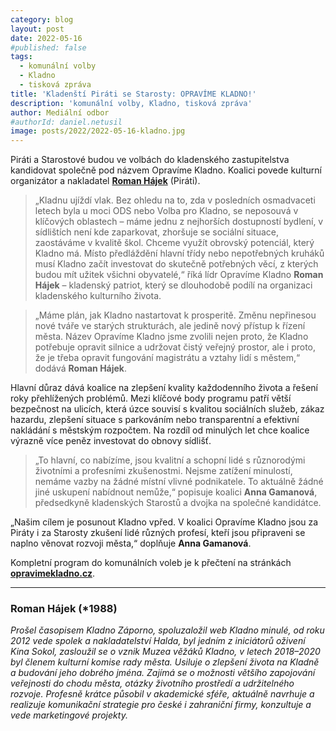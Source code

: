 ```yaml
---
category: blog
layout: post
date: 2022-05-16
#published: false
tags: 
  - komunální volby
  - Kladno
  - tisková zpráva
title: 'Kladenští Piráti se Starosty: OPRAVÍME KLADNO!'
description: 'komunální volby, Kladno, tisková zpráva'
author: Mediální odbor
#authorId: daniel.netusil
image: posts/2022/2022-05-16-kladno.jpg
---
```


Piráti a Starostové budou ve volbách do kladenského zastupitelstva kandidovat společně pod názvem Opravíme Kladno. Koalici povede kulturní organizátor a nakladatel [**Roman Hájek**](https://lide.pirati.cz/profil/2563/) (Piráti). 

> „Kladnu ujíždí vlak. Bez ohledu na to, zda v posledních osmadvaceti letech byla u moci ODS nebo Volba pro Kladno, se neposouvá v klíčových oblastech – máme jednu z nejhorších dostupností bydlení, v sídlištích není kde zaparkovat, zhoršuje se sociální situace, zaostáváme v kvalitě škol. Chceme využít obrovský potenciál, který Kladno má. Místo předláždění hlavní třídy nebo nepotřebných kruháků musí Kladno začít investovat do skutečně potřebných věcí, z kterých budou mít užitek všichni obyvatelé,“ říká lídr Opravíme Kladno **Roman Hájek** – kladenský patriot, který se dlouhodobě podílí na organizaci kladenského kulturního života. 

> „Máme plán, jak Kladno nastartovat k prosperitě. Změnu nepřinesou nové tváře ve starých strukturách, ale jedině nový přístup k řízení města. Název Opravíme Kladno jsme zvolili nejen proto, že Kladno potřebuje opravit silnice a udržovat čistý veřejný prostor, ale i proto, že je třeba opravit fungování magistrátu a vztahy lidí s městem,“ dodává **Roman Hájek**.

Hlavní důraz dává koalice na zlepšení kvality každodenního života a řešení roky přehlížených problémů. Mezi klíčové body programu patří větší bezpečnost na ulicích, která úzce souvisí s kvalitou sociálních služeb, zákaz hazardu, zlepšení situace s parkováním nebo transparentní a efektivní nakládání s městským rozpočtem. Na rozdíl od minulých let chce koalice výrazně více peněz investovat do obnovy sídlišť.
 
> „To hlavní, co nabízíme, jsou kvalitní a schopní lidé s různorodými životními a profesními zkušenostmi. Nejsme zatížení minulostí, nemáme vazby na žádné místní vlivné podnikatele. To aktuálně žádné jiné uskupení nabídnout nemůže,“ popisuje koalici **Anna Gamanová**, předsedkyně kladenských Starostů a dvojka na společné kandidátce. 

„Našim cílem je posunout Kladno vpřed. V koalici Opravíme Kladno jsou za Piráty i za Starosty zkušení lidé různých profesí, kteří jsou připraveni se naplno věnovat rozvoji města,“ doplňuje **Anna Gamanová**.

Kompletní program do komunálních voleb je k přečtení na stránkách [**opravimekladno.cz**](www.opravimekladno.cz/program).

-----------------

### Roman Hájek (*1988)
*Prošel časopisem Kladno Záporno, spoluzaložil web Kladno minulé, od roku 2012 vede spolek a nakladatelství Halda, byl jedním z iniciátorů oživení Kina Sokol, zasloužil se o vznik Muzea věžáků Kladno, v letech 2018–2020 byl členem kulturní komise rady města. Usiluje o zlepšení života na Kladně a budování jeho dobrého jména. Zajímá se o možnosti většího zapojování veřejnosti do chodu města, otázky životního prostředí a udržitelného rozvoje. Profesně krátce působil v akademické sféře, aktuálně navrhuje a realizuje komunikační strategie pro české i zahraniční firmy, konzultuje a vede marketingové projekty.*

